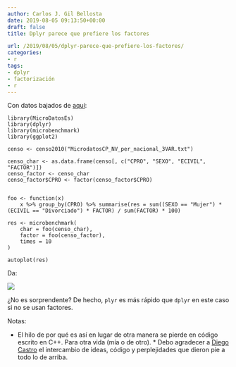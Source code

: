 ```yaml
---
author: Carlos J. Gil Bellosta
date: 2019-08-05 09:13:50+00:00
draft: false
title: Dplyr parece que prefiere los factores

url: /2019/08/05/dplyr-parece-que-prefiere-los-factores/
categories:
- r
tags:
- dplyr
- factorización
- r
---
```





Con datos bajados de [aquí](ftp://www.ine.es/temas/censopv/cen11/Microdatos_personas_nacional.zip):







    library(MicroDatosEs)
    library(dplyr)
    library(microbenchmark)
    library(ggplot2)

    censo <- censo2010("MicrodatosCP_NV_per_nacional_3VAR.txt")

    censo_char <- as.data.frame(censo[, c("CPRO", "SEXO", "ECIVIL", "FACTOR")])
    censo_factor <- censo_char
    censo_factor$CPRO <- factor(censo_factor$CPRO)


    foo <- function(x)
        x %>% group_by(CPRO) %>% summarise(res = sum((SEXO == "Mujer") * (ECIVIL == "Divorciado") * FACTOR) / sum(FACTOR) * 100)

    res <- microbenchmark(
        char = foo(censo_char),
        factor = foo(censo_factor),
        times = 10
    )

    autoplot(res)







Da:





![](/wp-uploads/2019/08/Rplot.png)






¿No es sorprendente? De hecho, `plyr` es más rápido que `dplyr` en este caso si no se usan factores.







Notas:





  * El hilo de por qué es así en lugar de otra manera se pierde en código escrito en C++. Para otra vida (mía o de otro).  * Debo agradecer a [Diego Castro](https://www.linkedin.com/in/diego-castro-viadero-9192a278/) el intercambio de ideas, código y perplejidades que dieron pie a todo lo de arriba.

